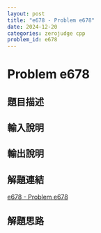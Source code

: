 ```yaml
---
layout: post
title: "e678 - Problem e678"
date: 2024-12-20
categories: zerojudge cpp
problem_id: e678
---
```


# Problem e678

## 題目描述



## 輸入說明



## 輸出說明



## 解題連結

[e678 - Problem e678](https://zerojudge.tw/ShowProblem?problemid=e678)

## 解題思路

